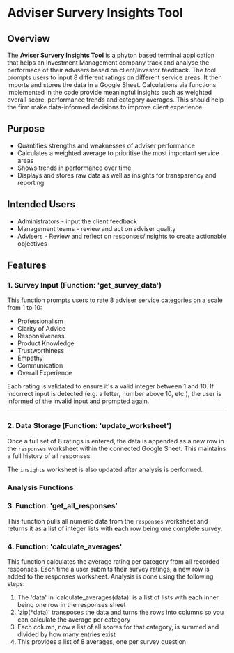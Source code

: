 # Adviser Survery Insights Tool

## Overview

The **Aviser Survery Insights Tool** is a phyton based terminal application that helps an Investment Management company track and analyse the performace of their advisers based on client/investor feedback. The tool prompts users to input 8 different ratings on different service areas. It then imports and stores the data in a Google Sheet. Calculations via functions implemented in the code provide meaningful insights such as weighted overall score, performance trends and category averages. This should help the firm make data-informed decisions to improve client experience.

## Purpose 

- Quantifies strengths and weaknesses of adviser performance
- Calculates a weighted average to prioritise the most important service areas
- Shows trends in performance over time
- Displays and stores raw data as well as insights for transparency and reporting

## Intended Users 

- Administrators - input the client feedback
- Management teams - review and act on adviser quality
- Advisers - Review and reflect on responses/insights to create actionable objectives

## Features

### 1. Survey Input (Function: 'get_survey_data')

This function prompts users to rate 8 adviser service categories on a scale from 1 to 10:

- Professionalism
- Clarity of Advice
- Responsiveness
- Product Knowledge
- Trustworthiness
- Empathy
- Communication
- Overall Experience

Each rating is validated to ensure it's a valid integer between 1 and 10. If incorrect input is detected (e.g. a letter, number above 10, etc.), the user is informed of the invalid input and prompted again.

---

### 2. Data Storage (Function: 'update_worksheet')

Once a full set of 8 ratings is entered, the data is appended as a new row in the `responses` worksheet within the connected Google Sheet. This maintains a full history of all responses.

The `insights` worksheet is also updated after analysis is performed. 

### Analysis Functions

### 3. Function: 'get_all_responses'

This function pulls all numeric data from the `responses` worksheet and returns it as a list of integer lists with each row being one complete survey.

### 4. Function: 'calculate_averages'

This function calculates the average rating per category from all recorded responses. Each time a user submits their survey ratings, a new row is added to the responses worksheet. Analysis is done using the following steps:

1. The 'data' in 'calculate_averages(data)' is a list of lists with each inner being one row in the responses sheet
2. 'zip(*data)' transposes the data and turns the rows into columns so you can calculate the average per category
3. Each column, now a list of all scores for that category, is summed and divided by how many entries exist
4. This provides a list of 8 averages, one per survey question